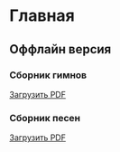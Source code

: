# Главная
## Оффлайн версия 
### Сборник гимнов
[Загрузить PDF](https://github.com/gloriachurch/hymns/raw/master/pdf/%D0%A1%D0%B1%D0%BE%D1%80%D0%BD%D0%B8%D0%BA.pdf)
### Сборник песен
[Загрузить PDF](https://github.com/gloriachurch/hymns/raw/master/pdf/%D0%A1%D0%B1%D0%BE%D1%80%D0%BD%D0%B8%D0%BA.pdf)